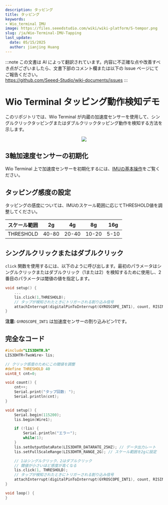 ```yaml
---
description: タッピング
title: タッピング
keywords:
- Wio_terminal IMU
image: https://files.seeedstudio.com/wiki/wiki-platform/S-tempor.png
slug: /ja/Wio-Terminal-IMU-Tapping
last_update:
  date: 05/15/2025
  author: jianjing Huang
---
```

:::note
この文書は AI によって翻訳されています。内容に不正確な点や改善すべき点がございましたら、文書下部のコメント欄または以下の Issue ページにてご報告ください。  
https://github.com/Seeed-Studio/wiki-documents/issues
:::

# Wio Terminal タッピング動作検知デモ

このリポジトリでは、Wio Terminal が内蔵の加速度センサーを使用して、シングルクリックタッピングまたはダブルクリックタッピング動作を検知する方法を示します。

<div align="center"><img src="https://files.seeedstudio.com/wiki/Wio-Terminal/img/2019-12-10%2010-33-58.2019-12-10%2010_35_11.gif"/></div>

## 3軸加速度センサーの初期化

Wio Terminal 上で加速度センサーを初期化するには、[IMUの基本操作](https://wiki.seeedstudio.com/ja/Wio-Terminal-IMU-Basic/)をご覧ください。

## タッピング感度の設定

タッピングの感度については、IMUのスケール範囲に応じてTHRESHOLD値を調整してください。

| スケール範囲 | 2g    | 4g    | 8g    | 16g  |
|--------------|-------|-------|-------|------|
| THRESHOLD    | 40-80 | 20-40 | 10-20 | 5-10 |

## シングルクリックまたはダブルクリック

`click` 関数を使用するには、以下のように呼び出します。最初のパラメータはシングルクリックまたはダブルクリック（1または2）を検知するために使用し、2番目のパラメータは閾値の値を指定します。

```cpp
void setup() {
    ...
    lis.click(1,THRESHOLD);
    // タップが検知されたときにトリガーされる割り込み信号
    attachInterrupt(digitalPinToInterrupt(GYROSCOPE_INT1), count, RISING);
}
```

**注意:** `GYROSCOPE_INT1` は加速度センサーの割り込みピン1です。

## 完全なコード

```cpp
#include"LIS3DHTR.h"
LIS3DHTR<TwoWire> lis;

// クリック感度のためにこの閾値を調整
#define THRESHOLD 40
uint8_t cnt=0;

void count() {
    cnt++;
    Serial.print("タップ回数: ");
    Serial.println(cnt);
}

void setup() {
    Serial.begin(115200);
    lis.begin(Wire1);

    if (!lis) {
        Serial.println("エラー");
        while(1);
    }
    lis.setOutputDataRate(LIS3DHTR_DATARATE_25HZ); // データ出力レート
    lis.setFullScaleRange(LIS3DHTR_RANGE_2G); // スケール範囲を2gに設定

    // 1はシングルクリック、2はダブルクリック
    // 閾値が小さいほど感度が高くなる
    lis.click(1, THRESHOLD);
    // タップが検知されたときにトリガーされる割り込み信号
    attachInterrupt(digitalPinToInterrupt(GYROSCOPE_INT1), count, RISING);
}

void loop() {
}
```